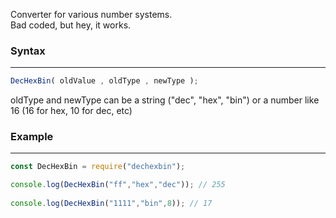 Converter for various number systems.  
Bad coded, but hey, it works.

### Syntax
-----
```js
DecHexBin( oldValue , oldType , newType );
```

oldType and newType can be a string ("dec", "hex", "bin") or a number like 16 (16 for hex, 10 for dec, etc)

### Example
-----
```js
const DecHexBin = require("dechexbin");

console.log(DecHexBin("ff","hex","dec")); // 255
    
console.log(DecHexBin("1111","bin",8)); // 17
```
